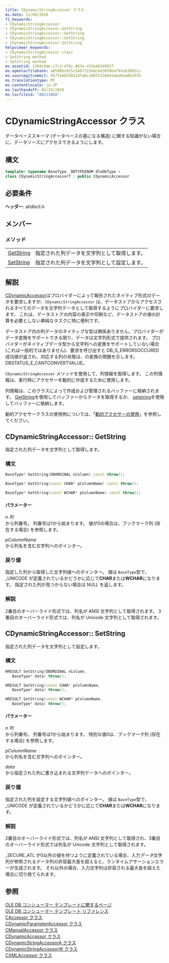 ```yaml
---
title: CDynamicStringAccessor クラス
ms.date: 11/04/2016
f1_keywords:
- CDynamicStringAccessor
- CDynamicStringAccessor.GetString
- CDynamicStringAccessor::GetString
- CDynamicStringAccessor::SetString
- CDynamicStringAccessor.SetString
helpviewer_keywords:
- CDynamicStringAccessor class
- GetString method
- SetString method
ms.assetid: 138dc4de-c7c3-478c-863e-431e48249027
ms.openlocfilehash: a0590bc015c5487315b8cbd38f0baf91eb3082cc
ms.sourcegitcommit: 857fa6b530224fa6c18675138043aba9aa0619fb
ms.translationtype: MT
ms.contentlocale: ja-JP
ms.lasthandoff: 03/24/2020
ms.locfileid: "80211868"
---
```

# <a name="cdynamicstringaccessor-class"></a>CDynamicStringAccessor クラス

データベーススキーマ (データベースの基になる構造) に関する知識がない場合に、データソースにアクセスできるようにします。

## <a name="syntax"></a>構文

```cpp
template< typename BaseType, DBTYPEENUM OleDbType >
class CDynamicStringAccessorT : public CDynamicAccessor
```

## <a name="requirements"></a>必要条件

**ヘッダー**: atldbcli.h

## <a name="members"></a>メンバー

### <a name="methods"></a>メソッド

|||
|-|-|
|[GetString](#getstring)|指定された列データを文字列として取得します。|
|[SetString](#setstring)|指定された列データを文字列として設定します。|

## <a name="remarks"></a>解説

[CDynamicAccessor](../../data/oledb/cdynamicaccessor-class.md)はプロバイダーによって報告されたネイティブ形式のデータを要求しますが、`CDynamicStringAccessor` は、データストアからアクセスされるすべてのデータを文字列データとして取得するようにプロバイダーに要求します。 これは、データストアの内容の表示や印刷など、データストアの値の計算を必要としない単純なタスクに特に便利です。

データストア内の列データのネイティブな型は関係ありません。プロバイダーがデータ変換をサポートできる限り、データは文字列形式で提供されます。 プロバイダーがネイティブデータ型から文字列への変換をサポートしていない場合 (これは一般的ではありません)、要求を呼び出すと DB_S_ERRORSOCCURED 成功値が返され、対応する列の状態は、の変換の問題を示します。DBSTATUS_E_CANTCONVERTVALUE。

`CDynamicStringAccessor` メソッドを使用して、列情報を取得します。 この列情報は、実行時にアクセサーを動的に作成するために使用します。

列情報は、このクラスによって作成および管理されるバッファーに格納されます。 [GetString](../../data/oledb/cdynamicstringaccessor-getstring.md)を使用してバッファーからデータを取得するか、 [setstring](../../data/oledb/cdynamicstringaccessor-setstring.md)を使用してバッファーに格納します。

動的アクセサークラスの使用例については、「[動的アクセサーの使用](../../data/oledb/using-dynamic-accessors.md)」を参照してください。

## <a name="cdynamicstringaccessorgetstring"></a><a name="getstring"></a>CDynamicStringAccessor:: GetString

指定された列データを文字列として取得します。

### <a name="syntax"></a>構文

```cpp
BaseType* GetString(DBORDINAL nColumn) const throw();

BaseType* GetString(const CHAR* pColumnName) const throw();

BaseType* GetString(const WCHAR* pColumnName) const throw();
```

#### <a name="parameters"></a>パラメーター

*n 列*<br/>
から列番号。 列番号は1から始まります。 値が0の場合は、ブックマーク列 (存在する場合) を参照します。

*pColumnName*<br/>
から列名を含む文字列へのポインター。

### <a name="return-value"></a>戻り値

指定した列から取得した文字列値へのポインター。 値は `BaseType`型で、_UNICODE が定義されているかどうかに応じて**CHAR**または**WCHAR**になります。 指定された列が見つからない場合は NULL を返します。

### <a name="remarks"></a>解説

2番目のオーバーライド形式では、列名が ANSI 文字列として取得されます。 3番目のオーバーライド形式では、列名が Unicode 文字列として取得されます。

## <a name="cdynamicstringaccessorsetstring"></a><a name="setstring"></a>CDynamicStringAccessor:: SetString

指定された列データを文字列として設定します。

### <a name="syntax"></a>構文

```cpp
HRESULT SetString(DBORDINAL nColumn,
   BaseType* data) throw();

HRESULT SetString(const CHAR* pColumnName,
   BaseType* data) throw();

HRESULT SetString(const WCHAR* pColumnName,
   BaseType* data) throw();
```

#### <a name="parameters"></a>パラメーター

*n 列*<br/>
から列番号。 列番号は1から始まります。 特別な値0は、ブックマーク列 (存在する場合) を参照します。

*pColumnName*<br/>
から列名を含む文字列へのポインター。

*data*<br/>
から指定された列に書き込まれる文字列データへのポインター。

### <a name="return-value"></a>戻り値

指定された列を設定する文字列値へのポインター。 値は `BaseType`型で、_UNICODE が定義されているかどうかに応じて**CHAR**または**WCHAR**になります。

### <a name="remarks"></a>解説

2番目のオーバーライド形式では、列名が ANSI 文字列として取得され、3番目のオーバーライド形式では列名が Unicode 文字列として取得されます。

_SECURE_ATL が0以外の値を持つように定義されている場合、入力*データ*文字列が参照されるデータ列の許容最大長を超えると、ランタイムアサーションエラーが生成されます。 それ以外の場合、入力文字列は許容される最大長を超えた場合に切り捨てられます。

## <a name="see-also"></a>参照

[OLE DB コンシューマー テンプレートに関するページ](../../data/oledb/ole-db-consumer-templates-cpp.md)<br/>
[OLE DB コンシューマー テンプレート リファレンス](../../data/oledb/ole-db-consumer-templates-reference.md)<br/>
[CAccessor クラス](../../data/oledb/caccessor-class.md)<br/>
[CDynamicParameterAccessor クラス](../../data/oledb/cdynamicparameteraccessor-class.md)<br/>
[CManualAccessor クラス](../../data/oledb/cmanualaccessor-class.md)<br/>
[CDynamicAccessor クラス](../../data/oledb/cdynamicaccessor-class.md)<br/>
[CDynamicStringAccessorA クラス](../../data/oledb/cdynamicstringaccessora-class.md)<br/>
[CDynamicStringAccessorW クラス](../../data/oledb/cdynamicstringaccessorw-class.md)<br/>
[CXMLAccessor クラス](../../data/oledb/cxmlaccessor-class.md)
